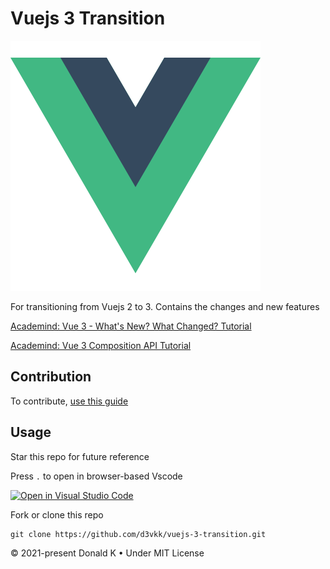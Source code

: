 # Vuejs 3 Transition

![Vuejs 3 Logo](https://github.com/d3vkk/vuejs-3-transition/blob/master/vuejs-logo.png)

For transitioning from Vuejs 2 to 3. Contains the changes and new features

[Academind: Vue 3 - What's New? What Changed? Tutorial](https://www.youtube.com/watch?v=A5cVyjrKx_Q)

[Academind: Vue 3 Composition API Tutorial](https://www.youtube.com/watch?v=bwItFdPt-6M)

## Contribution

To contribute, [use this guide](https://github.com/d3vkk/open-source/blob/master/CONTRIBUTING.md)

## Usage

Star this repo for future reference

Press `.` to open in browser-based Vscode

[![Open in Visual Studio Code](https://open.vscode.dev/badges/open-in-vscode.svg)](https://open.vscode.dev/d3vkk/vuejs-3-transition)

Fork or clone this repo
```
git clone https://github.com/d3vkk/vuejs-3-transition.git
```

© 2021-present Donald K • Under MIT License
